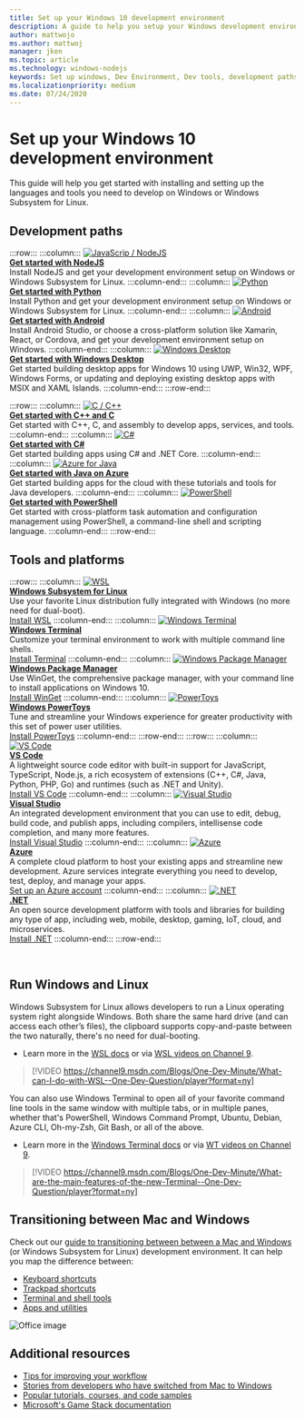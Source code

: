 ```yaml
---
title: Set up your Windows 10 development environment
description: A guide to help you setup your Windows development environment. We will get you started installing the languages and tools that you need for your development work using Windows or Windows Subsystem for Linux.
author: mattwojo 
ms.author: mattwoj 
manager: jken
ms.topic: article
ms.technology: windows-nodejs
keywords: Set up windows, Dev Environment, Dev tools, development paths, Microsoft, Windows, Developer, Tips, Performance, WSL, terminal, nodejs, python
ms.localizationpriority: medium
ms.date: 07/24/2020
---
```


# Set up your Windows 10 development environment

This guide will help you get started with installing and setting up the languages and tools you need to develop on Windows or Windows Subsystem for Linux.

## Development paths

:::row:::
    :::column:::
       [![JavaScrip / NodeJS](../images/nodejs-logo.png)](https://docs.microsoft.com/windows/nodejs)<br>
        **[Get started with NodeJS](https://docs.microsoft.com/windows/nodejs)**<br>
        Install NodeJS and get your development environment setup on Windows or Windows Subsystem for Linux.
    :::column-end:::
    :::column:::
       [![Python](../images/python-logo.png)](https://docs.microsoft.com/windows/python)<br>
        **[Get started with Python](https://docs.microsoft.com/windows/python)**<br>
        Install Python and get your development environment setup on Windows or Windows Subsystem for Linux.
    :::column-end:::
    :::column:::
       [![Android](../images/android-logo.png)](https://docs.microsoft.com/windows/android)<br>
        **[Get started with Android](https://docs.microsoft.com/windows/android)**<br>
        Install Android Studio, or choose a cross-platform solution like Xamarin, React, or Cordova, and get your development environment setup on Windows.
    :::column-end:::
    :::column:::
       [![Windows Desktop](../images/windows-logo.png)](https://docs.microsoft.com/windows/apps/)<br>
        **[Get started with Windows Desktop](https://docs.microsoft.com/windows/apps/)**<br>
        Get started building desktop apps for Windows 10 using UWP, Win32, WPF, Windows Forms, or updating and deploying existing desktop apps with MSIX and XAML Islands.
    :::column-end:::
:::row-end:::

:::row:::
    :::column:::
       [![C / C++](../images/c-logo.png)](https://docs.microsoft.com/cpp/)<br>
        **[Get started with C++ and C](https://docs.microsoft.com/cpp/)**<br>
        Get started with C++, C, and assembly to develop apps, services, and tools.
    :::column-end:::
    :::column:::
       [![C#](../images/csharp-logo.png)](https://docs.microsoft.com/dotnet/csharp/)<br>
        **[Get started with C#](https://docs.microsoft.com/dotnet/csharp/)**<br>
        Get started building apps using C# and .NET Core.
    :::column-end:::
    :::column:::
       [![Azure for Java](../images/java-logo.png)](https://docs.microsoft.com/azure/developer/java/)<br>
        **[Get started with Java on Azure](https://docs.microsoft.com/azure/developer/java/)**<br>
        Get started building apps for the cloud with these tutorials and tools for Java developers.
    :::column-end:::
    :::column:::
       [![PowerShell](../images/powershell.png)](https://docs.microsoft.com/powershell/)<br>
        **[Get started with PowerShell](https://docs.microsoft.com/powershell/)**<br>
        Get started with cross-platform task automation and configuration management using PowerShell, a command-line shell and scripting language.
    :::column-end:::
:::row-end:::

## Tools and platforms

:::row:::
    :::column:::
       [![WSL](../images/windows-linux-dev-env.png)](https://docs.microsoft.com/windows/wsl/)<br>
        **[Windows Subsystem for Linux](https://docs.microsoft.com/windows/wsl/)**<br>
        Use your favorite Linux distribution fully integrated with Windows (no more need for dual-boot).<br>
        [Install WSL](https://docs.microsoft.com/windows/wsl/install-win10)
    :::column-end:::
    :::column:::
       [![Windows Terminal](../images/terminal.png)](https://docs.microsoft.com/windows/terminal/)<br>
        **[Windows Terminal](https://docs.microsoft.com/windows/terminal/)**<br>
        Customize your terminal environment to work with multiple command line shells.
        <br>
        [Install Terminal](https://www.microsoft.com/p/windows-terminal/9n0dx20hk701?rtc=1&activetab=pivot:overviewtab)
    :::column-end:::
    :::column:::
       [![Windows Package Manager](../images/winget.png)](https://docs.microsoft.com/windows/package-manager/)<br>
        **[Windows Package Manager](https://docs.microsoft.com/windows/package-manager/)**<br>
        Use WinGet, the comprehensive package manager, with your command line to install applications on Windows 10.<br>
        [Install WinGet](https://docs.microsoft.com/windows/package-manager/winget/#install-winget)
    :::column-end:::
    :::column:::
       [![PowerToys](../images/powertoys.png)](https://github.com/microsoft/PowerToys)<br>
        **[Windows PowerToys](https://github.com/microsoft/PowerToys)**<br>
        Tune and streamline your Windows experience for greater productivity with this set of power user utilities.<br>
        [Install PowerToys](https://github.com/microsoft/PowerToys#installing-and-running-microsoft-powertoys)
    :::column-end:::
:::row-end:::
:::row:::
    :::column:::
       [![VS Code](../images/Vscode.png)](https://code.visualstudio.com/docs)<br>
        **[VS Code](https://code.visualstudio.com/docs)**<br>
        A lightweight source code editor with built-in support for JavaScript, TypeScript, Node.js, a rich ecosystem of extensions (C++, C#, Java, Python, PHP, Go) and runtimes (such as .NET and Unity).<br>
        [Install VS Code](https://code.visualstudio.com/download)
    :::column-end:::
    :::column:::
       [![Visual Studio](../images/visualstudio.png)](https://docs.microsoft.com/visualstudio/windows/)<br>
        **[Visual Studio](https://docs.microsoft.com/visualstudio/windows/)**<br>
        An integrated development environment that you can use to edit, debug, build code, and publish apps, including compilers, intellisense code completion, and many more features.<br>
        [Install Visual Studio](https://docs.microsoft.com/visualstudio/install/install-visual-studio)
    :::column-end:::
    :::column:::
       [![Azure](../images/Azure.png)](https://docs.microsoft.com/azure/guides/developer/azure-developer-guide)<br>
        **[Azure](https://docs.microsoft.com/azure/guides/developer/azure-developer-guide)**<br>
        A complete cloud platform to host your existing apps and streamline new development. Azure services integrate everything you need to develop, test, deploy, and manage your apps.<br>
        [Set up an Azure account](https://azure.microsoft.com/free/)
    :::column-end:::
    :::column:::
       [![.NET](../images/net.png)](https://dotnet.microsoft.com/)<br>
        **[.NET](https://docs.microsoft.com/dotnet/standard/get-started/)**<br>
        An open source development platform with tools and libraries for building any type of app, including web, mobile, desktop, gaming, IoT, cloud, and microservices.<br>
        [Install .NET](https://dotnet.microsoft.com/download)
    :::column-end:::
:::row-end:::

<br>

## Run Windows and Linux

Windows Subsystem for Linux allows developers to run a Linux operating system right alongside Windows. Both share the same hard drive (and can access each other’s files), the clipboard supports copy-and-paste between the two naturally, there's no need for dual-booting.
- Learn more in the [WSL docs](https://docs.microsoft.com/windows/wsl) or via [WSL videos on Channel 9](https://channel9.msdn.com/Search?term=wsl&lang-en=true).

> [!VIDEO https://channel9.msdn.com/Blogs/One-Dev-Minute/What-can-I-do-with-WSL--One-Dev-Question/player?format=ny]

You can also use Windows Terminal to open all of your favorite command line tools in the same window with multiple tabs, or in multiple panes, whether that's PowerShell, Windows Command Prompt, Ubuntu, Debian, Azure CLI, Oh-my-Zsh, Git Bash, or all of the above.

- Learn more in the [Windows Terminal docs](https://docs.microsoft.com/windows/terminal) or via [WT videos on Channel 9](https://channel9.msdn.com/Search?term=windows%20terminal&lang-en=true).

> [!VIDEO https://channel9.msdn.com/Blogs/One-Dev-Minute/What-are-the-main-features-of-the-new-Terminal--One-Dev-Question/player?format=ny]

## Transitioning between Mac and Windows

Check out our [guide to transitioning between between a Mac and Windows](https://docs.microsoft.com/windows/dev-environment/mac-to-windows) (or Windows Subsystem for Linux) development environment. It can help you map the difference between:

* [Keyboard shortcuts](https://docs.microsoft.com/windows/dev-environment/mac-to-windows#keyboard-shortcuts)
* [Trackpad shortcuts](https://docs.microsoft.com/windows/dev-environment/mac-to-windows#trackpad-shortcuts)
* [Terminal and shell tools](https://docs.microsoft.com/windows/dev-environment/mac-to-windows#terminal-and-shell)
* [Apps and utilities](https://docs.microsoft.com/windows/dev-environment/mac-to-windows#apps-and-utilities)

![Office image](../images/flashy-office3.png)

## Additional resources

* [Tips for improving your workflow](./tips.md)
* [Stories from developers who have switched from Mac to Windows](./dev-stories.md)
* [Popular tutorials, courses, and code samples](./tutorials.md)
* [Microsoft's Game Stack documentation](https://docs.microsoft.com/gaming/)
